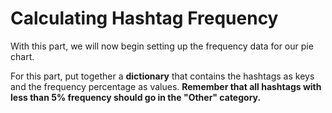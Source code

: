 # Calculating Hashtag Frequency

With this part, we will now begin setting up the frequency data for our pie chart.

For this part, put together a **dictionary** that contains the hashtags as keys and the frequency percentage as values. **Remember that all hashtags with less than 5% frequency should go in the "Other" category.**

